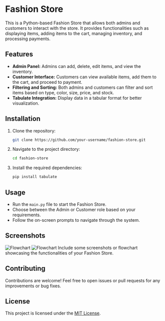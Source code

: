# Fashion Store

This is a Python-based Fashion Store   that allows both admins and customers to interact with the store. It provides functionalities such as displaying items, adding items to the cart, managing inventory, and processing payments.

## Features

- **Admin Panel:** Admins can add, delete, edit items, and view the inventory.
- **Customer Interface:** Customers can view available items, add them to the cart, and proceed to payment.
- **Filtering and Sorting:** Both admins and customers can filter and sort items based on type, color, size, price, and stock.
- **Tabulate Integration:** Display data in a tabular format for better visualization.

## Installation

1. Clone the repository:

    ```bash
    git clone https://github.com/your-username/fashion-store.git
    ```

2. Navigate to the project directory:

    ```bash
    cd fashion-store
    ```

3. Install the required dependencies:

    ```bash
    pip install tabulate
    ```

## Usage

- Run the `main.py` file to start the Fashion Store.
- Choose between the Admin or Customer role based on your requirements.
- Follow the on-screen prompts to navigate through the system.

## Screenshots
![Flowchart](https://github.com/rahasyae/first/blob/main/Global%20Flowchart.jpg)
![Flowchart](https://drive.google.com/file/d/1_UvpFAHnd28_HYBdrJgYHYy5S65p7LA-/view?usp=sharing)
Include some screenshots or flowchart showcasing the functionalities of your Fashion Store.

## Contributing

Contributions are welcome! Feel free to open issues or pull requests for any improvements or bug fixes.

## License

This project is licensed under the [MIT License](LICENSE).

